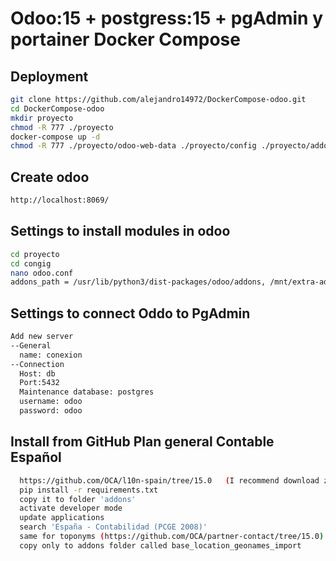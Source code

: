 # Odoo:15 + postgress:15 + pgAdmin y portainer Docker Compose

## Deployment
```bash
git clone https://github.com/alejandro14972/DockerCompose-odoo.git
cd DockerCompose-odoo
mkdir proyecto
chmod -R 777 ./proyecto
docker-compose up -d
chmod -R 777 ./proyecto/odoo-web-data ./proyecto/config ./proyecto/addons ./proyecto/odoo-db-data ./proyecto/portainer_data
```
## Create odoo 
```bash
http://localhost:8069/
````
## Settings to install modules in odoo
```bash
cd proyecto
cd congig
nano odoo.conf
addons_path = /usr/lib/python3/dist-packages/odoo/addons, /mnt/extra-addons
```

## Settings to connect Oddo to PgAdmin
```bash
Add new server
--General
  name: conexion
--Connection
  Host: db
  Port:5432
  Maintenance database: postgres
  username: odoo
  password: odoo
```


## Install from GitHub Plan general Contable Español
```bash
  https://github.com/OCA/l10n-spain/tree/15.0   (I recommend download zip)
  pip install -r requirements.txt
  copy it to folder 'addons'
  activate developer mode
  update applications
  search 'España - Contabilidad (PCGE 2008)'
  same for toponyms (https://github.com/OCA/partner-contact/tree/15.0)
  copy only to addons folder called base_location_geonames_import
```
